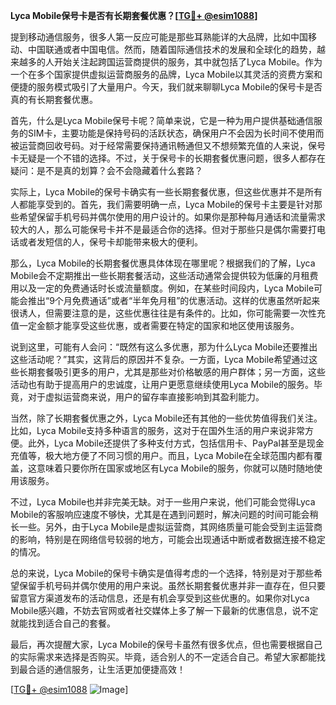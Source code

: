 **Lyca Mobile保号卡是否有长期套餐优惠？[[TG💪+ @esim1088](https://t.me/s/esim1088)]**

提到移动通信服务，很多人第一反应可能是那些耳熟能详的大品牌，比如中国移动、中国联通或者中国电信。然而，随着国际通信技术的发展和全球化的趋势，越来越多的人开始关注起跨国运营商提供的服务，其中就包括了Lyca Mobile。作为一个在多个国家提供虚拟运营商服务的品牌，Lyca Mobile以其灵活的资费方案和便捷的服务模式吸引了大量用户。今天，我们就来聊聊Lyca Mobile的保号卡是否真的有长期套餐优惠。

首先，什么是Lyca Mobile保号卡呢？简单来说，它是一种为用户提供基础通信服务的SIM卡，主要功能是保持号码的活跃状态，确保用户不会因为长时间不使用而被运营商回收号码。对于经常需要保持通讯畅通但又不想频繁充值的人来说，保号卡无疑是一个不错的选择。不过，关于保号卡的长期套餐优惠问题，很多人都存在疑问：是不是真的划算？会不会隐藏着什么套路？

实际上，Lyca Mobile的保号卡确实有一些长期套餐优惠，但这些优惠并不是所有人都能享受到的。首先，我们需要明确一点，Lyca Mobile的保号卡主要是针对那些希望保留手机号码并偶尔使用的用户设计的。如果你是那种每月通话和流量需求较大的人，那么可能保号卡并不是最适合你的选择。但对于那些只是偶尔需要打电话或者发短信的人，保号卡却能带来极大的便利。

那么，Lyca Mobile的长期套餐优惠具体体现在哪里呢？根据我们的了解，Lyca Mobile会不定期推出一些长期套餐活动，这些活动通常会提供较为低廉的月租费用以及一定的免费通话时长或流量额度。例如，在某些时间段内，Lyca Mobile可能会推出“9个月免费通话”或者“半年免月租”的优惠活动。这样的优惠虽然听起来很诱人，但需要注意的是，这些优惠往往是有条件的。比如，你可能需要一次性充值一定金额才能享受这些优惠，或者需要在特定的国家和地区使用该服务。

说到这里，可能有人会问：“既然有这么多优惠，那为什么Lyca Mobile还要推出这些活动呢？”其实，这背后的原因并不复杂。一方面，Lyca Mobile希望通过这些长期套餐吸引更多的用户，尤其是那些对价格敏感的用户群体；另一方面，这些活动也有助于提高用户的忠诚度，让用户更愿意继续使用Lyca Mobile的服务。毕竟，对于虚拟运营商来说，用户的留存率直接影响到其盈利能力。

当然，除了长期套餐优惠之外，Lyca Mobile还有其他的一些优势值得我们关注。比如，Lyca Mobile支持多种语言的服务，这对于在国外生活的用户来说非常方便。此外，Lyca Mobile还提供了多种支付方式，包括信用卡、PayPal甚至是现金充值等，极大地方便了不同习惯的用户。而且，Lyca Mobile在全球范围内都有覆盖，这意味着只要你所在国家或地区有Lyca Mobile的服务，你就可以随时随地使用该服务。

不过，Lyca Mobile也并非完美无缺。对于一些用户来说，他们可能会觉得Lyca Mobile的客服响应速度不够快，尤其是在遇到问题时，解决问题的时间可能会稍长一些。另外，由于Lyca Mobile是虚拟运营商，其网络质量可能会受到主运营商的影响，特别是在网络信号较弱的地方，可能会出现通话中断或者数据连接不稳定的情况。

总的来说，Lyca Mobile的保号卡确实是值得考虑的一个选择，特别是对于那些希望保留手机号码并偶尔使用的用户来说。虽然长期套餐优惠并非一直存在，但只要留意官方渠道发布的活动信息，还是有机会享受到这些优惠的。如果你对Lyca Mobile感兴趣，不妨去官网或者社交媒体上多了解一下最新的优惠信息，说不定就能找到适合自己的套餐。

最后，再次提醒大家，Lyca Mobile的保号卡虽然有很多优点，但也需要根据自己的实际需求来选择是否购买。毕竟，适合别人的不一定适合自己。希望大家都能找到最合适的通信服务，让生活更加便捷高效！

[[TG💪+ @esim1088](https://t.me/s/esim1088) ![Image](https://i.postimg.cc/4NQfJmqS/Snipaste-2025-05-13-00-14-12.png)]